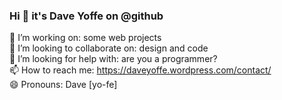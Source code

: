 ### Hi 👋 it's Dave Yoffe on @github
  
🔭 I’m working on: some web projects  
👯 I’m looking to collaborate on: design and code  
🤔 I’m looking for help with: are you a programmer?  
📫 How to reach me: https://daveyoffe.wordpress.com/contact/  
😄 Pronouns: Dave [yo-fe]
